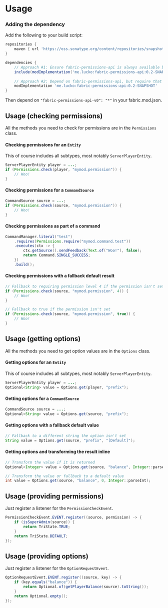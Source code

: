 # Usage

### Adding the dependency

Add the following to your build script:
```groovy
repositories {
    maven { url 'https://oss.sonatype.org/content/repositories/snapshots' }
}

dependencies {
    // Approach #1: Ensure fabric-permissions-api is always available by including it within your own jar (it's only ~8KB!)
    include(modImplementation('me.lucko:fabric-permissions-api:0.2-SNAPSHOT'))
    
    // Approach #2: Depend on fabric-permissions-api, but require that users install it themselves
    modImplementation 'me.lucko:fabric-permissions-api:0.2-SNAPSHOT'
}
```

Then depend on `"fabric-permissions-api-v0": "*"` in your fabric.mod.json.

## Usage (checking permissions)

All the methods you need to check for permissions are in the `Permissions` class.

#### Checking permissions for an `Entity`
This of course includes all subtypes, most notably `ServerPlayerEntity`.

```java
ServerPlayerEntity player = ...;
if (Permissions.check(player, "mymod.permission")) {
    // Woo!
}
```

#### Checking permissions for a `CommandSource`

```java
CommandSource source = ...;
if (Permissions.check(source, "mymod.permission")) {
    // Woo!
}
```

#### Checking permissions as part of a command

```java
CommandManager.literal("test")
    .requires(Permissions.require("mymod.command.test"))
    .executes(ctx -> {
        ctx.getSource().sendFeedback(Text.of("Woo!"), false);
        return Command.SINGLE_SUCCESS;
    })
    .build();
```

#### Checking permissions with a fallback default result

```java
// Fallback to requiring permission level 4 if the permission isn't set
if (Permissions.check(source, "mymod.permission", 4)) {
    // Woo!
}
```

```java
// Fallback to true if the permission isn't set
if (Permissions.check(source, "mymod.permission", true)) {
    // Woo!
}
```

## Usage (getting options)

All the methods you need to get option values are in the `Options` class.

#### Getting options for an `Entity`
This of course includes all subtypes, most notably `ServerPlayerEntity`.

```java
ServerPlayerEntity player = ...;
Optional<String> value = Options.get(player, "prefix");
```

#### Getting options for a `CommandSource`

```java
CommandSource source = ...;
Optional<String> value = Options.get(source, "prefix");
```

#### Getting options with a fallback default value

```java
// Fallback to a different string the option isn't set
String value = Options.get(source, "prefix", "[Default]");
```

#### Getting options and transforming the result inline

```java
// Transform the value if it is returned
Optional<Integer> value = Options.get(source, "balance", Integer::parseInt);

// Transform the value or fallback to a default value
int value = Options.get(source, "balance", 0, Integer::parseInt);
```

## Usage (providing permissions)

Just register a listener for the `PermissionCheckEvent`.

```java
PermissionCheckEvent.EVENT.register((source, permission) -> {
    if (isSuperAdmin(source)) {
        return TriState.TRUE;
    }
    return TriState.DEFAULT;
});
```

## Usage (providing options)

Just register a listener for the `OptionRequestEvent`.

```java
OptionRequestEvent.EVENT.register((source, key) -> {
    if (key.equals("balance")) {
        return Optional.of(getPlayerBalance(source).toString());
    }
    return Optional.empty();
});
```
